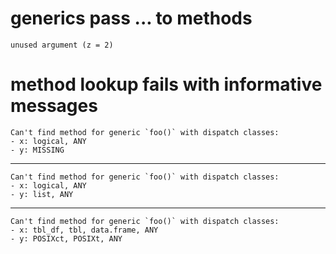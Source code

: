# generics pass ... to methods

    unused argument (z = 2)

# method lookup fails with informative messages

    Can't find method for generic `foo()` with dispatch classes:
    - x: logical, ANY
    - y: MISSING

---

    Can't find method for generic `foo()` with dispatch classes:
    - x: logical, ANY
    - y: list, ANY

---

    Can't find method for generic `foo()` with dispatch classes:
    - x: tbl_df, tbl, data.frame, ANY
    - y: POSIXct, POSIXt, ANY

